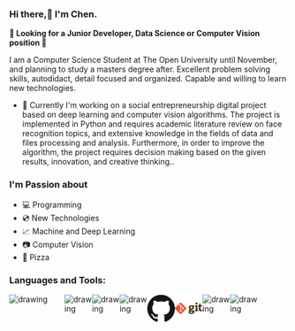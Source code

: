 
### Hi there,👋 I'm Chen.
**🔎 Looking for a Junior Developer, Data Science or Computer Vision position 🔎** 


I am a Computer Science Student at The Open University until November, and planning to study a masters degree after.
Excellent problem solving skills, autodidact, detail focused and organized. Capable and willing to learn new technologies.

- 🎯  Currently I'm working on a social entrepreneurship digital project based on deep learning and computer vision
algorithms. The project is implemented in Python and requires academic literature review on face recognition topics,
and extensive knowledge in the fields of data and files processing and analysis. Furthermore, in order to improve the
algorithm, the project requires decision making based on the given results, innovation, and creative thinking..

### I'm Passion about
- 💻 Programming
- 💿 New Technologies
- 📈 Machine and Deep Learning
- 📷 Computer Vision 
- 🍕 Pizza


### Languages and Tools:
<img align="left" src="https://upload.wikimedia.org/wikipedia/commons/thumb/3/31/NumPy_logo_2020.svg/1024px-NumPy_logo_2020.svg.png" alt="drawing" width="100"/>
<img align="left" src="https://miro.medium.com/max/435/1*3ls05S8eB0vbfYaHcqjGqg.jpeg" alt="drawing" width="50"/>
<img align="left" src="https://upload.wikimedia.org/wikipedia/commons/thumb/a/ae/Keras_logo.svg/1200px-Keras_logo.svg.png" alt="drawing" width="50"/>
<img align="left" src="https://sdtimes.com/wp-content/uploads/2018/03/jW4dnFtA_400x400.jpg" alt="drawing" width="50"/>
<img align="left" src="https://raw.githubusercontent.com/github/explore/78df643247d429f6cc873026c0622819ad797942/topics/github/github.png" alt="drawing" width="50"/>
<img align="left" src="https://raw.githubusercontent.com/github/explore/80688e429a7d4ef2fca1e82350fe8e3517d3494d/topics/git/git.png" alt="drawing" width="50"/>
<img align="left" src="https://i.pinimg.com/originals/8f/ad/12/8fad125b8f6082bdb7deb0aa593dfb49.jpg" alt="drawing" width="50"/>
<img align="left" src="https://colab.research.google.com/img/colab_favicon_256px.png" alt="drawing" width="50"/>




